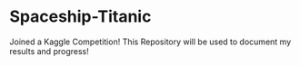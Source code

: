 # Spaceship-Titanic
Joined a Kaggle Competition! This Repository will be used to document my results and progress!
